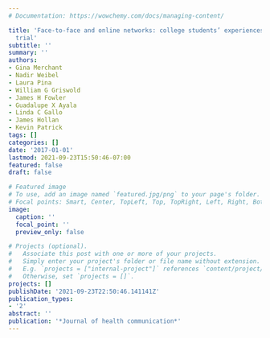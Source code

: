 ```yaml
---
# Documentation: https://wowchemy.com/docs/managing-content/

title: 'Face-to-face and online networks: college students’ experiences in a weight-loss
  trial'
subtitle: ''
summary: ''
authors:
- Gina Merchant
- Nadir Weibel
- Laura Pina
- William G Griswold
- James H Fowler
- Guadalupe X Ayala
- Linda C Gallo
- James Hollan
- Kevin Patrick
tags: []
categories: []
date: '2017-01-01'
lastmod: 2021-09-23T15:50:46-07:00
featured: false
draft: false

# Featured image
# To use, add an image named `featured.jpg/png` to your page's folder.
# Focal points: Smart, Center, TopLeft, Top, TopRight, Left, Right, BottomLeft, Bottom, BottomRight.
image:
  caption: ''
  focal_point: ''
  preview_only: false

# Projects (optional).
#   Associate this post with one or more of your projects.
#   Simply enter your project's folder or file name without extension.
#   E.g. `projects = ["internal-project"]` references `content/project/deep-learning/index.md`.
#   Otherwise, set `projects = []`.
projects: []
publishDate: '2021-09-23T22:50:46.141141Z'
publication_types:
- '2'
abstract: ''
publication: '*Journal of health communication*'
---
```

